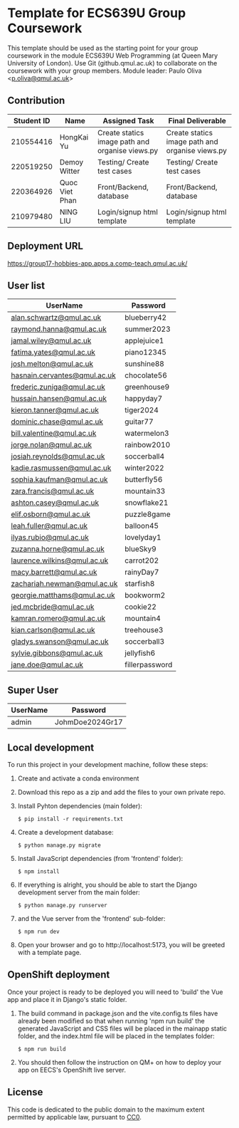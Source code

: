 # Template for ECS639U Group Coursework

This template should be used as the starting point for your group coursework in the module ECS639U Web Programming (at Queen Mary University of London). Use Git (github.qmul.ac.uk) to collaborate on the coursework with your group members. Module leader: Paulo Oliva <[p.oliva@qmul.ac.uk](mailto:p.oliva@qmul.ac.uk)>

## Contribution

| Student ID | Name           | Assigned Task                                   | Final Deliverable                               |
| ---------- | -------------- | ----------------------------------------------- | ----------------------------------------------- |
| 210554416  | HongKai Yu     | Create statics image path and organise views.py | Create statics image path and organise views.py |
| 220519250  | Demoy Witter   | Testing/ Create test cases                      | Testing/ Create test cases                      |
| 220364926  | Quoc Viet Phan | Front/Backend, database                         | Front/Backend, database                         |
| 210979480 | NING LIU     | Login/signup html template                      | Login/signup html template                      |

## Deployment URL

https://group17-hobbies-app.apps.a.comp-teach.qmul.ac.uk/

## User list

| UserName | Password |
| -------- | -------- |
| alan.schwartz@qmul.ac.uk | blueberry42 |
| raymond.hanna@qmul.ac.uk | summer2023 |
| jamal.wiley@qmul.ac.uk | applejuice1 |
| fatima.yates@qmul.ac.uk | piano12345 |
| josh.melton@qmul.ac.uk | sunshine88 |
| hasnain.cervantes@qmul.ac.uk | chocolate56 |
| frederic.zuniga@qmul.ac.uk | greenhouse9 |
| hussain.hansen@qmul.ac.uk | happyday7 |
| kieron.tanner@qmul.ac.uk | tiger2024 |
| dominic.chase@qmul.ac.uk | guitar77 |
| bill.valentine@qmul.ac.uk | watermelon3 |
| jorge.nolan@qmul.ac.uk | rainbow2010 |
| josiah.reynolds@qmul.ac.uk | soccerball4 |
| kadie.rasmussen@qmul.ac.uk | winter2022 |
| sophia.kaufman@qmul.ac.uk | butterfly56 |
| zara.francis@qmul.ac.uk | mountain33 |
| ashton.casey@qmul.ac.uk | snowflake21 |
| elif.osborn@qmul.ac.uk | puzzle8game |
| leah.fuller@qmul.ac.uk | balloon45 |
| ilyas.rubio@qmul.ac.uk | lovelyday1 |
| zuzanna.horne@qmul.ac.uk | blueSky9 |
| laurence.wilkins@qmul.ac.uk | carrot202 |
| macy.barrett@qmul.ac.uk | rainyDay7 |
| zachariah.newman@qmul.ac.uk | starfish8 |
| georgie.matthams@qmul.ac.uk | bookworm2 |
| jed.mcbride@qmul.ac.uk | cookie22 |
| kamran.romero@qmul.ac.uk | mountain4 |
| kian.carlson@qmul.ac.uk | treehouse3 |
| gladys.swanson@qmul.ac.uk | soccerball3 |
| sylvie.gibbons@qmul.ac.uk | jellyfish6 |
| jane.doe@qmul.ac.uk | fillerpassword |

## Super User

| UserName | Password |
| -------- | -------- |
| admin | JohmDoe2024Gr17 |

## Local development

To run this project in your development machine, follow these steps:

1. Create and activate a conda environment

2. Download this repo as a zip and add the files to your own private repo.

3. Install Pyhton dependencies (main folder):

   ```console
   $ pip install -r requirements.txt
   ```

4. Create a development database:

   ```console
   $ python manage.py migrate
   ```

5. Install JavaScript dependencies (from 'frontend' folder):

   ```console
   $ npm install
   ```

6. If everything is alright, you should be able to start the Django development server from the main folder:

   ```console
   $ python manage.py runserver
   ```

7. and the Vue server from the 'frontend' sub-folder:

   ```console
   $ npm run dev
   ```

8. Open your browser and go to http://localhost:5173, you will be greeted with a template page.

## OpenShift deployment

Once your project is ready to be deployed you will need to 'build' the Vue app and place it in Django's static folder.

1. The build command in package.json and the vite.config.ts files have already been modified so that when running 'npm run build' the generated JavaScript and CSS files will be placed in the mainapp static folder, and the index.html file will be placed in the templates folder:

   ```console
   $ npm run build
   ```

2. You should then follow the instruction on QM+ on how to deploy your app on EECS's OpenShift live server.

## License

This code is dedicated to the public domain to the maximum extent permitted by applicable law, pursuant to [CC0](http://creativecommons.org/publicdomain/zero/1.0/).
